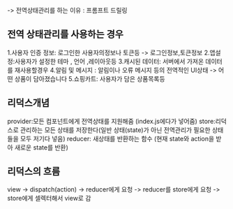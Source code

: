 -> 전역상태관리를 하는 이유 : 프롬프트 드릴링

## 전역 상태관리를 사용하는 경우
1.사용자 인증 정보: 로그인한 사용자의정보나 토큰등 -> 로그인정보,토큰정보
2.앱설정:사용자가 설정한 테마 , 언어 ,레이아웃등
3.캐시된 데이터: 서버에서 가져온 데이터를 재사용할경우
4.알림 및 메시지 : 알림이나 오류 메시지 등의 전역적인 UI상태 -> 어떤 상품이 담아졌습니다
5.쇼핑카트: 사용자가 담은 상품목록등

## 리덕스개념 
provider:모든 컴포넌트에게 전역상태를 지원해줌 (index.js에다가 넣어줌)
store:리덕스로 관리하는 모든 상태를 저장한다(일반 상태(state)가 아닌 전역관리가 필요한 상태들을 모두 저기다 넣음)
reducer: 새상태를 반환하는 함수 (현재 state와 action을 받아 새로운 state를 반환) 


## 리덕스의 흐름
view -> dispatch(action) -> reducer에게 요청 -> reducer를 store에게 요청 -> store에게 셀렉터해서 view로 감




